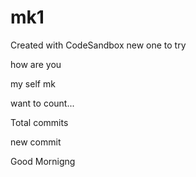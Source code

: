 # mk1
Created with CodeSandbox
new one to try


how are you

my self mk

want to count...

Total commits

new commit

Good Mornigng
